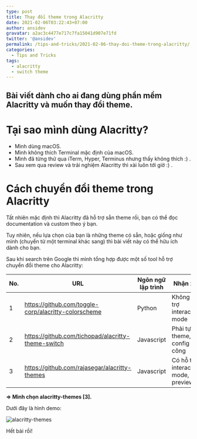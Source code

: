 ```yaml
---
type: post
title: Thay đổi theme trong Alacritty
date: 2021-02-06T03:22:43+07:00
author: ansidev
gravatar: a2ac3c4477e717c7fa15041d907e71fd
twitter: '@ansidev'
permalink: /tips-and-tricks/2021-02-06-thay-doi-theme-trong-alacritty/
categories:
  - Tips and Tricks
tags:
  - alacritty
  - switch theme
---
```

Bài viết dành cho ai đang dùng phần mềm Alacritty và muốn thay đổi theme.
---

# Tại sao mình dùng Alacritty?

- Mình dùng macOS.
- Mình không thích Terminal mặc định của macOS.
- Mình đã từng thử qua iTerm, Hyper, Terminus nhưng thấy không thích :) .
- Sau xem qua review và trải nghiệm Alacritty thì xài luôn tới giờ :) .

# Cách chuyển đổi theme trong Alacritty

Tất nhiên mặc định thì Alacritty đã hỗ trợ sẵn theme rồi, bạn có thể đọc documentation và custom theo ý bạn.

Tuy nhiên, nếu lựa chọn của bạn là những theme có sẵn, hoặc giống như mình (chuyển từ một terminal khác sang) thì bài viết này có thể hữu ích dành cho bạn.

Sau khi search trên Google thì mình tổng hợp được một số tool hỗ trợ chuyển đổi theme cho Alacritty:

| No. | URL                                                  | Ngôn ngữ lập trình | Nhận xét                            |
| --- | ---------------------------------------------------- | ------------------ | ----------------------------------- |
| 1   | https://github.com/toggle-corp/alacritty-colorscheme | Python             | Không hỗ trợ interactive mode       |
| 2   | https://github.com/tichopad/alacritty-theme-switch   | Javascript         | Phải tự tải theme, config thủ công  |
| 3   | https://github.com/rajasegar/alacritty-themes        | Javascript         | Có hỗ trợ interactive mode, preview |

**=> Mình chọn alacritty-themes [3].**

Dưới đây là hình demo:

<img class="medium-zoom" src="/uploads/2021/02/06/alacritty-themes.webp" alt="alacritty-themes" />

Hết bài rồi!
